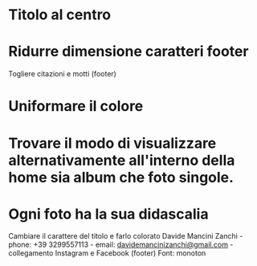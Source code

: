 # Titolo al centro
# Ridurre dimensione caratteri footer
Togliere citazioni e motti (footer)
# Uniformare il colore
# Trovare il modo di visualizzare alternativamente all'interno della home sia album che foto singole.
# Ogni foto ha la sua didascalia
Cambiare il carattere del titolo e farlo colorato
Davide Mancini Zanchi - phone: +39 3299557113 - email: davidemancinizanchi@gmail.com - collegamento Instagram e Facebook (footer)
Font: monoton
